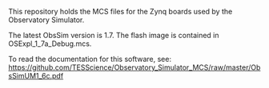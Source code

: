 This repository holds the MCS files for the Zynq boards used by the Observatory Simulator.

The latest ObsSim version is 1.7.   The flash image is contained in OSExpl_1_7a_Debug.mcs.

To read the documentation for this software, see:
https://github.com/TESScience/Observatory_Simulator_MCS/raw/master/ObsSimUM1_6c.pdf
